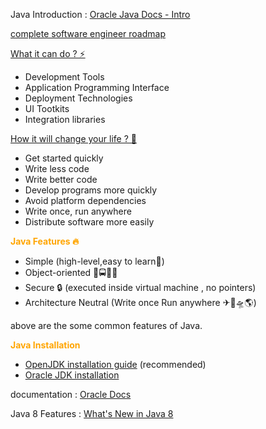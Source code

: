 
Java Introduction : [Oracle Java Docs - Intro](https://docs.oracle.com/javase/tutorial/getStarted/intro/definition.html)

[complete software engineer roadmap](https://coggle.it/diagram/X-dDo1Qdf7DCP2zg/t/how-to-master-java/a3c8bede6822097b7f3c6340b82eabd7986c57af4d42f11c122d5065479d5928)

[What it can do ? ⚡](https://docs.oracle.com/javase/tutorial/getStarted/intro/cando.html)

- Development Tools
- Application Programming Interface
- Deployment Technologies
- UI Tootkits
- Integration libraries

[How it will change your life ? 🚀]()

- Get started quickly
- Write less code
- Write better code
- Develop programs more quickly
- Avoid platform dependencies
- Write once, run anywhere
- Distribute software more easily

<span style="color:orange">**Java Features 🔥**</span>
- Simple (high-level,easy to learn🤔)
- Object-oriented 🚗🚍🏯🌞
- Secure 🔒 (executed inside virtual machine , no pointers)
- Architecture Neutral (Write once Run anywhere ✈🚀🛸🌎)

above are the some common features of Java.

<span style="color:orange">**Java Installation**</span>

- [OpenJDK installation guide](https://openjdk.java.net/install/) (recommended) 
- [Oracle JDK installation](https://docs.oracle.com/en/java/javase/16/install/overview-jdk-installation.html#GUID-8677A77F-231A-40F7-98B9-1FD0B48C346A)
 



documentation   : [Oracle Docs](https://docs.oracle.com/javase/tutorial/java/index.html)

Java 8 Features : [What's New in Java 8](https://www.oracle.com/java/technologies/javase/8-whats-new.html)